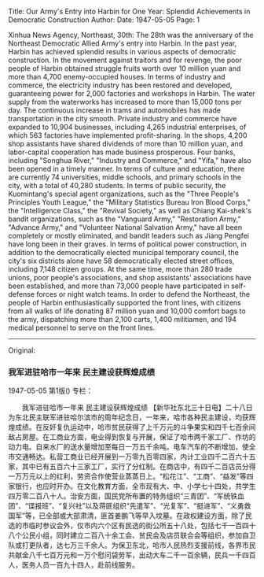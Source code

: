 Title: Our Army's Entry into Harbin for One Year: Splendid Achievements in Democratic Construction
Author:
Date: 1947-05-05
Page: 1

Xinhua News Agency, Northeast, 30th: The 28th was the anniversary of the Northeast Democratic Allied Army's entry into Harbin. In the past year, Harbin has achieved splendid results in various aspects of democratic construction. In the movement against traitors and for revenge, the poor people of Harbin obtained struggle fruits worth over 10 million yuan and more than 4,700 enemy-occupied houses. In terms of industry and commerce, the electricity industry has been restored and developed, guaranteeing power for 2,000 factories and workshops in Harbin. The water supply from the waterworks has increased to more than 15,000 tons per day. The continuous increase in trams and automobiles has made transportation in the city smooth. Private industry and commerce have expanded to 10,904 businesses, including 4,265 industrial enterprises, of which 563 factories have implemented profit-sharing. In the shops, 4,200 shop assistants have shared dividends of more than 10 million yuan, and labor-capital cooperation has made business prosperous. Four banks, including "Songhua River," "Industry and Commerce," and "Yifa," have also been opened in a timely manner. In terms of culture and education, there are currently 74 universities, middle schools, and primary schools in the city, with a total of 40,280 students. In terms of public security, the Kuomintang's special agent organizations, such as the "Three People's Principles Youth League," the "Military Statistics Bureau Iron Blood Corps," the "Intelligence Class," the "Revival Society," as well as Chiang Kai-shek's bandit organizations, such as the "Vanguard Army," "Restoration Army," "Advance Army," and "Volunteer National Salvation Army," have all been completely or mostly eliminated, and bandit leaders such as Jiang Pengfei have long been in their graves. In terms of political power construction, in addition to the democratically elected municipal temporary council, the city's six districts alone have 58 democratically elected street offices, including 7,148 citizen groups. At the same time, more than 280 trade unions, poor people's associations, and shop assistants' associations have been established, and more than 73,000 people have participated in self-defense forces or night watch teams. In order to defend the Northeast, the people of Harbin enthusiastically supported the front lines, with citizens from all walks of life donating 87 million yuan and 10,000 comfort bags to the army, dispatching more than 2,100 carts, 1,400 militiamen, and 194 medical personnel to serve on the front lines.



<hr /> 

Original: 


### 我军进驻哈市一年来  民主建设获辉煌成绩

1947-05-05
第1版()
专栏：

　　我军进驻哈市一年来  民主建设获辉煌成绩
    【新华社东北三十日电】二十八日为东北民主联军进驻哈尔滨市的周年纪念日，一年来，哈市各种民主建设，均获辉煌成绩。在反奸复仇运动中，哈市贫民获得了上千万元的斗争果实和四千七百余间敌占房屋。在工商业方面，电业得到恢复与开展，保证了哈市两千家工厂、作坊的动力电。自来水厂的送水量增加至每日一万五千余吨。电车汽车的不断增加，使全市交通畅达。私营工商业已经开展到一万零九百零四家，内计工业四千二百六十五家，其中已有五百六十三家工厂，实行了分红制。在商店中，有四千二百店员分得一万万元以上的红利，劳资合作使营业蒸蒸日上。“松花江”、“工商”、“益发”等四家银行，也应时开办。在文化教育方面，全市现有大、中、小学七十四处，共学生四万零二百八十人。治安方面，国民党所布置的特务组织“三青团”、“军统铁血团”、“谍报班”、“复兴社”以及蒋匪组织“先遣军”、“光复军”、“挺进军”、“义勇救国军”等，已全部或大部肃清，匪首姜鹏飞等早入坟墓。在政权建设方面，除了民选的市临时参议会外，仅市内六个区有民选的街公所五十八处，包括七千一百四十八个公民小组，同时建立二百八十余工会、贫民会及店员联合会等组织，参加自卫队或打更队者，达七万三千余人。为保卫东北，哈市人民热烈支援前线，各界市民共献金八千七百万元和一万个慰问袋劳军，出动大车二千一百余辆，民兵一千四百人，医务人员一百九十四人，赴前线服务。
